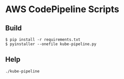 # AWS CodePipeline Scripts

## Build
```
$ pip install -r requirements.txt
$ pyinstaller --onefile kube-pipeline.py
```

## Help
```
./kube-pipeline
```
